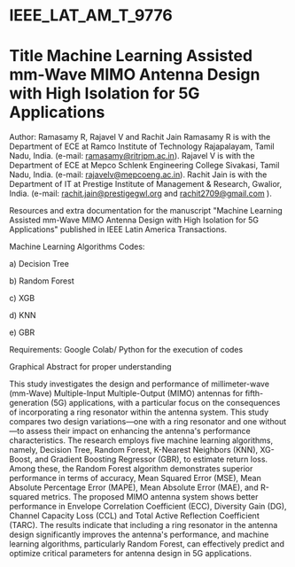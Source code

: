# IEEE_LAT_AM_T_9776
# Title Machine Learning Assisted mm-Wave MIMO Antenna Design with High Isolation for 5G Applications
Author: Ramasamy R, Rajavel V and Rachit Jain
Ramasamy R is with the Department of ECE at Ramco Institute of Technology Rajapalayam, Tamil Nadu, India. (e-mail: ramasamy@ritrjpm.ac.in).
Rajavel V is with the Department of ECE at Mepco Schlenk Engineering College Sivakasi, Tamil Nadu, India. (e-mail: rajavelv@mepcoeng.ac.in).
Rachit Jain is with the Department of IT at Prestige Institute of Management & Research, Gwalior, India. (e-mail: rachit.jain@prestigegwl.org and rachit2709@gmail.com ).

Resources and extra documentation for the manuscript "Machine Learning Assisted mm-Wave MIMO Antenna Design with High Isolation for 5G Applications" published in IEEE Latin America Transactions.

Machine Learning Algorithms Codes:

a) Decision Tree

b) Random Forest

c) XGB

d) KNN

e) GBR

Requirements: Google Colab/ Python for the execution of codes

Graphical Abstract for proper understanding

This study investigates the design and performance of millimeter-wave (mm-Wave) Multiple-Input Multiple-Output (MIMO) antennas for fifth-generation (5G) applications, with a particular focus on the consequences of incorporating a ring resonator within the antenna system. This study compares two design variations—one with a ring resonator and one without—to assess their impact on enhancing the antenna's performance characteristics. The research employs five machine learning algorithms, namely, Decision Tree, Random Forest, K-Nearest Neighbors (KNN), XG-Boost, and Gradient Boosting Regressor (GBR), to estimate return loss. Among these, the Random Forest algorithm demonstrates superior performance in terms of accuracy, Mean Squared Error (MSE), Mean Absolute Percentage Error (MAPE), Mean Absolute Error (MAE), and R-squared metrics. The proposed MIMO antenna system shows better performance in Envelope Correlation Coefficient (ECC), Diversity Gain (DG), Channel Capacity Loss (CCL) and Total Active Reflection Coefficient (TARC). The results indicate that including a ring resonator in the antenna design significantly improves the antenna's performance, and machine learning algorithms, particularly Random Forest, can effectively predict and optimize critical parameters for antenna design in 5G applications. 
